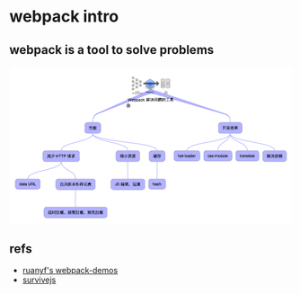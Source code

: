 # webpack intro

## webpack is a tool to solve problems

![mindmap](./webpack.png)

## refs
- [ruanyf's webpack-demos](https://github.com/ruanyf/webpack-demos)
- [survivejs](https://github.com/survivejs/webpack_react)

